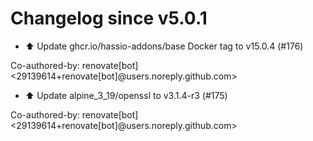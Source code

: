 # Changelog since v5.0.1
- ⬆️ Update ghcr.io/hassio-addons/base Docker tag to v15.0.4 (#176)

Co-authored-by: renovate[bot] <29139614+renovate[bot]@users.noreply.github.com> 
- ⬆️ Update alpine_3_19/openssl to v3.1.4-r3 (#175)

Co-authored-by: renovate[bot] <29139614+renovate[bot]@users.noreply.github.com> 
